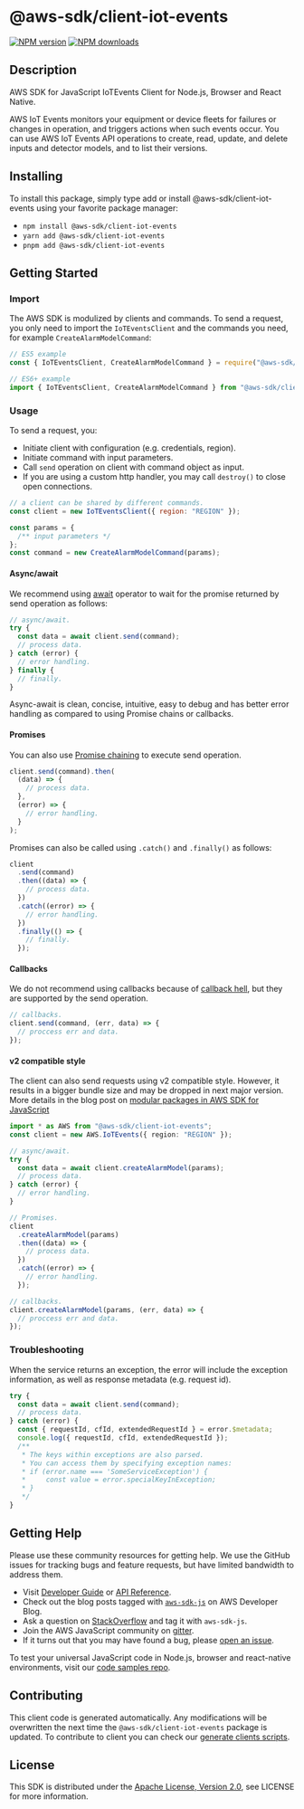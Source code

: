 # @aws-sdk/client-iot-events

[![NPM version](https://img.shields.io/npm/v/@aws-sdk/client-iot-events/latest.svg)](https://www.npmjs.com/package/@aws-sdk/client-iot-events)
[![NPM downloads](https://img.shields.io/npm/dm/@aws-sdk/client-iot-events.svg)](https://www.npmjs.com/package/@aws-sdk/client-iot-events)

## Description

AWS SDK for JavaScript IoTEvents Client for Node.js, Browser and React Native.

<p>AWS IoT Events monitors your equipment or device fleets for failures or changes in operation, and
triggers actions when such events occur. You can use AWS IoT Events API operations to create, read,
update, and delete inputs and detector models, and to list their versions.</p>

## Installing

To install this package, simply type add or install @aws-sdk/client-iot-events
using your favorite package manager:

- `npm install @aws-sdk/client-iot-events`
- `yarn add @aws-sdk/client-iot-events`
- `pnpm add @aws-sdk/client-iot-events`

## Getting Started

### Import

The AWS SDK is modulized by clients and commands.
To send a request, you only need to import the `IoTEventsClient` and
the commands you need, for example `CreateAlarmModelCommand`:

```js
// ES5 example
const { IoTEventsClient, CreateAlarmModelCommand } = require("@aws-sdk/client-iot-events");
```

```ts
// ES6+ example
import { IoTEventsClient, CreateAlarmModelCommand } from "@aws-sdk/client-iot-events";
```

### Usage

To send a request, you:

- Initiate client with configuration (e.g. credentials, region).
- Initiate command with input parameters.
- Call `send` operation on client with command object as input.
- If you are using a custom http handler, you may call `destroy()` to close open connections.

```js
// a client can be shared by different commands.
const client = new IoTEventsClient({ region: "REGION" });

const params = {
  /** input parameters */
};
const command = new CreateAlarmModelCommand(params);
```

#### Async/await

We recommend using [await](https://developer.mozilla.org/en-US/docs/Web/JavaScript/Reference/Operators/await)
operator to wait for the promise returned by send operation as follows:

```js
// async/await.
try {
  const data = await client.send(command);
  // process data.
} catch (error) {
  // error handling.
} finally {
  // finally.
}
```

Async-await is clean, concise, intuitive, easy to debug and has better error handling
as compared to using Promise chains or callbacks.

#### Promises

You can also use [Promise chaining](https://developer.mozilla.org/en-US/docs/Web/JavaScript/Guide/Using_promises#chaining)
to execute send operation.

```js
client.send(command).then(
  (data) => {
    // process data.
  },
  (error) => {
    // error handling.
  }
);
```

Promises can also be called using `.catch()` and `.finally()` as follows:

```js
client
  .send(command)
  .then((data) => {
    // process data.
  })
  .catch((error) => {
    // error handling.
  })
  .finally(() => {
    // finally.
  });
```

#### Callbacks

We do not recommend using callbacks because of [callback hell](http://callbackhell.com/),
but they are supported by the send operation.

```js
// callbacks.
client.send(command, (err, data) => {
  // proccess err and data.
});
```

#### v2 compatible style

The client can also send requests using v2 compatible style.
However, it results in a bigger bundle size and may be dropped in next major version. More details in the blog post
on [modular packages in AWS SDK for JavaScript](https://aws.amazon.com/blogs/developer/modular-packages-in-aws-sdk-for-javascript/)

```ts
import * as AWS from "@aws-sdk/client-iot-events";
const client = new AWS.IoTEvents({ region: "REGION" });

// async/await.
try {
  const data = await client.createAlarmModel(params);
  // process data.
} catch (error) {
  // error handling.
}

// Promises.
client
  .createAlarmModel(params)
  .then((data) => {
    // process data.
  })
  .catch((error) => {
    // error handling.
  });

// callbacks.
client.createAlarmModel(params, (err, data) => {
  // proccess err and data.
});
```

### Troubleshooting

When the service returns an exception, the error will include the exception information,
as well as response metadata (e.g. request id).

```js
try {
  const data = await client.send(command);
  // process data.
} catch (error) {
  const { requestId, cfId, extendedRequestId } = error.$metadata;
  console.log({ requestId, cfId, extendedRequestId });
  /**
   * The keys within exceptions are also parsed.
   * You can access them by specifying exception names:
   * if (error.name === 'SomeServiceException') {
   *     const value = error.specialKeyInException;
   * }
   */
}
```

## Getting Help

Please use these community resources for getting help.
We use the GitHub issues for tracking bugs and feature requests, but have limited bandwidth to address them.

- Visit [Developer Guide](https://docs.aws.amazon.com/sdk-for-javascript/v3/developer-guide/welcome.html)
  or [API Reference](https://docs.aws.amazon.com/AWSJavaScriptSDK/v3/latest/index.html).
- Check out the blog posts tagged with [`aws-sdk-js`](https://aws.amazon.com/blogs/developer/tag/aws-sdk-js/)
  on AWS Developer Blog.
- Ask a question on [StackOverflow](https://stackoverflow.com/questions/tagged/aws-sdk-js) and tag it with `aws-sdk-js`.
- Join the AWS JavaScript community on [gitter](https://gitter.im/aws/aws-sdk-js-v3).
- If it turns out that you may have found a bug, please [open an issue](https://github.com/aws/aws-sdk-js-v3/issues/new/choose).

To test your universal JavaScript code in Node.js, browser and react-native environments,
visit our [code samples repo](https://github.com/aws-samples/aws-sdk-js-tests).

## Contributing

This client code is generated automatically. Any modifications will be overwritten the next time the `@aws-sdk/client-iot-events` package is updated.
To contribute to client you can check our [generate clients scripts](https://github.com/aws/aws-sdk-js-v3/tree/main/scripts/generate-clients).

## License

This SDK is distributed under the
[Apache License, Version 2.0](http://www.apache.org/licenses/LICENSE-2.0),
see LICENSE for more information.
